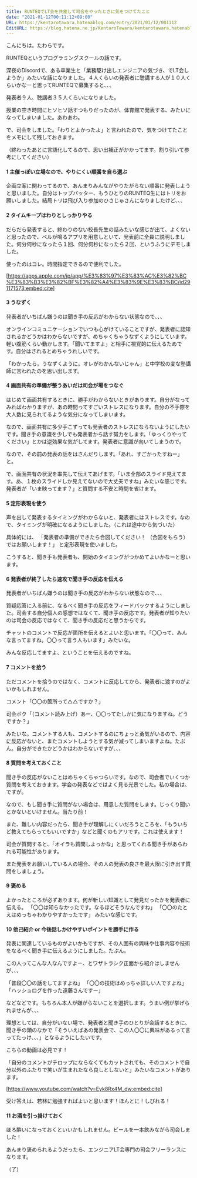 ```yaml
---
title: RUNTEQでLT会を共催して司会をやったときに気をつけてたこと
date: "2021-01-12T00:11:12+09:00"
URL: https://kentarotawara.hatenablog.com/entry/2021/01/12/001112
EditURL: https://blog.hatena.ne.jp/KentaroTawara/kentarotawara.hatenablog.com/atom/entry/26006613677186141
---
```


こんにちは。たわらです。

RUNTEQというプログラミングスクールの話です。

深夜のDiscordで、ある卒業生と「業務駆け出しエンジニアの気づき、でLT会しようか」みたいな話になりました。４人くらいの発表者に聴講する人が１０人くらいかなーと思ってRUNTEQで募集すると、、、

発表者９人、聴講者３５人くらいになりました。

授業の空き時間にヒソヒソ話すつもりだったのが、体育館で発表する、みたいになってしまいました。あわあわ。

で、司会をしました。「わりとよかったよ」と言われたので、気をつけてたことをメモにして残しておきます。

（終わったあとに言語化してるので、思い出補正がかかってます。割り引いて参考にしてください）

#### 1 主催っぽい立場なので、やりにくい順番を自ら選ぶ

企画立案に関わってるので、あんまりみんながやりたがらない順番に発表しようと思いました。自分はトップバッター、もうひとりのRUNTEQ生にはトリをお願いしました。結局トリは飛び入り参加のひさじゅさんになりましたけど、、、

#### 2 タイムキープはわりとしっかりやる

だらだら発表すると、終わりのない校長先生の話みたいな感じが出て、よくないと思ったので、ベルが鳴るアプリを用意しといて、発表前に全員に説明しました。何分何秒になったら１回、何分何秒になったら２回、というふうにデモしました。


使ったのはコレ。時間指定できるので便利でした。

[https://apps.apple.com/jp/app/%E3%83%97%E3%83%AC%E3%82%BC%E3%83%B3%E3%82%BF%E3%82%A4%E3%83%9E%E3%83%BC/id291171573:embed:cite]

#### 3 うなずく

発表者がいちばん嫌うのは聞き手の反応がわからない状態なので、、、

オンラインコミュニケーションでいつも心がけていることですが、発表者に認知されるかどうかはわからないですが、めちゃくちゃうなずくようにしています。軽い腹筋くらい動かします。「聞いてますよ」と相手に視覚的に伝えるためです。自分はされるとめちゃうれしいです。

「わかったら。うなずくように。オレがわかんないじゃん」と中学校の変な塾講師に言われたのを思い出します。

#### 4 画面共有の準備が整うあいだは司会が場をつなぐ

はじめて画面共有するときに、勝手がわからないときがあります。自分がなってみればわかりますが、あの時間ってすごいストレスになります。自分の不手際を大人数に見られてるような気分になってしまいます。

なので、画面共有に多少手こずっても発表者のストレスにならないようにしたいです。聞き手の意識を少しでも発表者から話す努力をします。「ゆっくりやってください」とかは逆効果な気がしてます。発表者に意識が向いてしまうので。

なので、その前の発表の話をはさんだりします。「あれ、すごかったすねー」と。

で、画面共有の状況を率先して伝えてあげます。「いま全部のスライド見えてます。あ、１枚のスライドしか見えてないので大丈夫ですね」みたいな感じです。発表者が「いま映ってます？」と質問する不安と時間を省けます。

#### 5 定形表現を使う

声を出して発表するタイミングがわからないと、発表者にはストレスです。なので、タイミングが明確になるようにしました。（これは途中から気づいた）

具体的には、
「発表者の準備ができたら合図してください！ （合図をもらう）ではお願いします！」
と定形表現を使いました。

こうすると、聞き手も発表者も、開始のタイミングがつかめてよいかなーと思います。


#### 6 発表者が終了したら速攻で聞き手の反応を伝える

発表者がいちばん嫌うのは聞き手の反応がわからない状態なので、、、

質疑応答に入る前に、なるべく聞き手の反応をフィードバックするようにしました。司会する自分個人の感想ではなくて、聞き手の反応です。発表者が知りたいのは司会の反応ではなくて、聞き手の反応だと思うからです。

チャットのコメントで反応が箇所を伝えるとよいと思います。「〇〇って、みんな言ってますね。〇〇って言う人もいます」みたいな。

みんな反応してますよ、ということを伝えるのですね。

#### 7 コメントを拾う

ただコメントを拾うのではなく、コメントに反応してから、発表者に渡すのがよいかもしれません。

コメント「〇〇の箇所って△△ですか？」

司会ボク「（コメント読み上げ）あー、〇〇ってたしかに気になりますね。どうですか？」

みたいな。コメントする人も、コメントするのにちょっと勇気がいるので、内容に反応がないと、またコメントしようとする気が減ってしまいますよね。たぶん。自分ができたかどうかはわからないですが、、、

#### 8 質問を考えておくこと

聞き手の反応がないことはめちゃくちゃつらいです。なので、司会者でいくつか質問を考えておきます。学会の発表などではよく見る光景でした。私の場合は、ですが。

なので、もし聞き手に質問がない場合は、用意した質問をします。じっくり聞いとかないといけません。当たり前！

また、難しい内容だったら、聞き手が理解しにくいだろうところを、「もういちど教えてもらってもいいですか」などと聞くのもアリです。これは使えます！

司会が質問すると、「オイラも質問しよっかな」と思ってくれる聞き手があらわれる可能性があります。

また発表をお願いしている人の場合、その人の発表の良さを最大限に引き出す質問をしましょう。

#### 9 褒める

よかったところが必ずあります。何が新しい知識として発見だったかを発表者に伝える。
「〇〇は知らなかったです。なるほどそうなんですね」
「〇〇のたとえはめっちゃわかりやすかったです」
みたいな感じです。

#### 10 他己紹介 or 今後話しかけやすいポイントを勝手に作る

発表に関連しているものがよいかもですが、その人固有の興味や仕事内容や技術をなるべく聞き手に伝えるようにしました。たぶん。

この人ってこんな人なんですよー、とワザトラシク正面から紹介はしませんが、、、


「普段〇〇の話をしてますよね」
「〇〇の技術はめっちゃ詳しい人ですよね」
「ハッシュログを作った遠藤さんですー」

などなどです。もちろん本人が嫌がらないことを選択します。うまい例が挙げられませんが、、、

理想としては、自分がいない場で、発表者と聞き手のひとりが会話するときに、聞き手の頭のなかで「そういえばあの発表会で、この人〇〇に興味があるって言ってたっけ、、、」となるようにしたいです。


こちらの動画は必見です！　

「自分のコメントがテロップにならなくてもカットされても、そのコメントで自分以外のふたりで笑いが生まれたなら良しとしないと」みたいなコメントがあります。

[https://www.youtube.com/watch?v=Eyk8Rx4M_dw:embed:cite]

受け答えは、若林に勉強すればよいと思います！ほんとに！しびれる！


#### 11 お酒を引っ掛けておく

ほろ酔いになっておくといいかもしれません。ビールを一本飲みながら司会しました！


あんまり褒められるようだったら、エンジニアLT会専門の司会フリーランスになります。

（了）
































